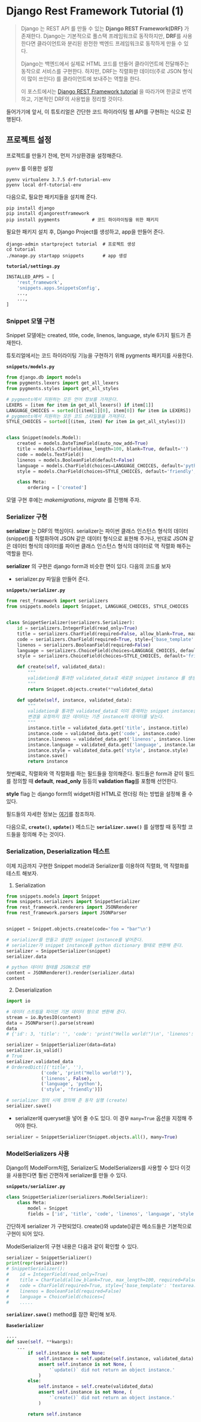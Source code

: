# Django Rest Framework Tutorial (1)



> Django 는 REST API 를 만들 수 있는 **Django REST Framework(DRF)** 가 존재한다. Django는 기본적으로 풀스택 프레임워크로 동작하지만, **DRF**를 사용한다면 클라이언트와 분리된 완전한 백엔드 프레임워크로 동작하게 만들 수 있다.  
>
> Django는 백엔드에서 실제로 HTML 코드를 만들어 클라이언트에 전달해주는 동작으로 서비스를 구현한다. 하지만, DRF는 직렬화한 데이터(주로 JSON 형식이 많이 쓰인다) 를 클라이언트에 보내주는 역할을 한다.
>
> 이 포스트에서는 [Django REST Framework tutorial](https://www.django-rest-framework.org/tutorial/1-serialization/) 을 따라가며 한글로 번역하고, 기본적인 DRF의 사용법을 정리할 것이다.



들어가기에 앞서, 이 튜토리얼은 간단한 코드 하이라이팅 웹 API를 구현하는 식으로 진행된다.



## 프로젝트 설정



프로젝트를 만들기 전에, 먼저 가상환경을 설정해준다. 

`pyenv` 를 이용한 설정

```shell
pyenv virtualenv 3.7.5 drf-tutorial-env
pyenv local drf-tutorial-env
```

다음으로, 필요한 패키지들을 설치해 준다.

```shell
pip install django
pip install djangorestframework
pip install pygments			# 코드 하이라이팅을 위한 패키지
```



필요한 패키지 설치 후, Django Project를 생성하고, app을 만들어 준다. 

```shell
django-admin startproject tutorial	# 프로젝트 생성
cd tutorial
./manage.py startapp snippets		# app 생성
```



**`tutorial/settings.py`**

```python
INSTALLED_APPS = [
    'rest_framework',
    'snippets.apps.SnippetsConfig',
    ...,
    ...,
]
```



### Snippet 모델 구현

Snippet 모델에는 created, title, code, linenos, language, style 6가지 필드가 존재한다.

튜토리얼에서는 코드 하이라이팅 기능을 구현하기 위해 pygments 패키지를 사용한다.

**`snippets/models.py`**

```python
from django.db import models
from pygments.lexers import get_all_lexers
from pygments.styles import get_all_styles

# pygments에서 지원하는 모든 언어 정보를 가져온다.
LEXERS = [item for item in get_all_lexers() if item[1]]
LANGUAGE_CHOICES = sorted([(item[1][0], item[0]) for item in LEXERS])
# pygments에서 지원하는 모든 코드 스타일들을 가져온다.
STYLE_CHOICES = sorted([(item, item) for item in get_all_styles()])


class Snippet(models.Model):
    created = models.DateTimeField(auto_now_add=True)
    title = models.CharField(max_length=100, blank=True, default='')
    code = models.TextField()
    linenos = models.BooleanField(default=False)
    language = models.CharField(choices=LANGUAGE_CHOICES, default='python', max_length=100)
    style = models.CharField(choices=STYLE_CHOICES, default='friendly', max_length=100)

    class Meta:
        ordering = ['created']
```

모델 구현 후에는 *makemigrations*, *migrate* 를 진행해 주자.



### Serializer 구현

**serializer** 는 DRF의 핵심이다. serializer는 파이썬 클래스 인스턴스 형식의 데이터(snippet)를 직렬화하여 JSON 같은 데이터 형식으로 표현해 주거나, 반대로 JSON 같은 데이터 형식의 데이터를 파이썬 클래스 인스턴스 형식의 데이터로 역 직렬화 해주는 역할을 한다.

  **serializer**  의 구현은  django form과 비슷한 면이 있다. 다음의 코드를 보자

- serializer.py 파일을 만들어 준다.

**`snippets/serializer.py`**

```python
from rest_framework import serializers
from snippets.models import Snippet, LANGUAGE_CHOICES, STYLE_CHOICES


class SnippetSerializer(serializers.Serializer):
    id = serializers.IntegerField(read_only=True)
    title = serializers.CharField(required=False, allow_blank=True, max_length=100)
    code = serializers.CharField(required=True, style={'base_template': 'textarea.html'})
    linenos = serializers.BooleanField(required=False)
    language = serializers.ChoiceField(choices=LANGUAGE_CHOICES, default='python')
    style = serializers.ChoiceField(choices=STYLE_CHOICES, default='friendly')

    def create(self, validated_data):
        """
        validation을 통과한 validated_data로 새로운 snippet instance 를 생성힌디.
        """
        return Snippet.objects.create(**validated_data)

    def update(self, instance, validated_data):
        """
        validation을 통과한 validated_data로 이미 존재하는 snippet instance를 변경한다.
        변경을 요청하지 않은 데이터는 기존 instance의 데이터를 넣는다.
        """
        instance.title = validated_data.get('title', instance.title)
        instance.code = validated_data.get('code', instance.code)
        instance.linenos = validated_data.get('linenos', instance.linenos)
        instance.language = validated_data.get('language', instance.language)
        instance.style = validated_data.get('style', instance.style)
        instance.save()
        return instance

```

첫번째로, 직렬화와 역 직렬화를 하는 필드들을 정의해준다. 필드들은 form과 같이 필드를 정의할 때 **default**, **read_only** 등등의 **validation flag**를 포함해 선언한다.

**style** flag 는 django form의 widget처럼 HTML로 렌더링 하는 방법을 설정해 줄 수 있다.  

필드들의 자세한 정보는 [여기](https://www.django-rest-framework.org/api-guide/fields/)를 참조하자. 

다음으로, **`create()`**, **`update()`** 메소드는 **`serializer.save()`** 를 실행할 때 동작할 코드들을 정의해 주는 것이다.



### Serialization, Deserialization 테스트

이제 지금까지 구현한 Snippet model과  Serializer를 이용하여 직렬화, 역 직렬화를 테스트 해보자.

1. Serialization

```python
from snippets.models import Snippet
from snippets.serializers import SnippetSerializer
from rest_framework.renderers import JSONRenderer
from rest_framework.parsers import JSONParser


snippet = Snippet.objects.create(code='foo = "bar"\n')                   snippet = Snippet.objects.create(code='print("Hello world!")\n')

# serializer를 만들고 생성한 snippet instance를 넣어준다.
# serializer가 snippet instance를 python dictionary 형태로 변환해 준다.
serializer = SnippetSerializer(snippet)                                 
serializer.data                                                         # {'id': 3, 'title': '', 'code': 'print("Hello world!")\n', 'linenos': False, 'language': 'python', 'style': 'friendly'}

# python 데이터 형태를 JSON으로 변환
content = JSONRenderer().render(serializer.data)
content                                                                 # b'{"id":3,"title":"","code":"print(\\"Hello world!\\")\\n","linenos":false,"language":"python","style":"friendly"}'

```

2. Deserialization

```python
import io

# 데이터 스트림을 파이썬 기본 데이터 형으로 변환해 준다.
stream = io.BytesIO(content)
data = JSONParser().parse(stream)
data
# {'id': 3, 'title': '', 'code': 'print("Hello world!")\n', 'linenos': False, 'language': 'python', 'style': 'friendly'}

serializer = SnippetSerializer(data=data)
serializer.is_valid()
# True
serializer.validated_data
# OrderedDict([('title', ''),
             ('code', 'print("Hello world!")'),
             ('linenos', False),
             ('language', 'python'),
             ('style', 'friendly')])

# serializer 정의 시에 정의해 준 동작 실행 (create)
serializer.save()

```



- serializer에 queryset을 넣어 줄 수도 있다. 이 경우 `many=True` 옵션을 지정해 주어야 한다.

```python
serializer = SnippetSerializer(Snippet.objects.all(), many=True)
```



### ModelSerializers 사용

Django의 ModelForm처럼, Serializer도 ModelSerializers를 사용할 수 있다 이것을 사용한다면 훨씬 간편하게 serializer를 만들 수 있다.

**`snippets/serializer.py`**

```python
class SnippetSerializer(serializers.ModelSerializer):
    class Meta:
        model = Snippet
        fields = ['id', 'title', 'code', 'linenos', 'language', 'style']
```

간단하게 serializer 가 구현되었다. create()와 update()같은 메소드들은 기본적으로 구현이 되어 있다.



ModelSerializer의 구현 내용은 다음과 같이 확인할 수 있다.

```python
serializer = SnippetSerializer()                                         
print(repr(serializer))                                                        
# SnippetSerializer():
#    id = IntegerField(read_only=True)
#    title = CharField(allow_blank=True, max_length=100, required=False)
#    code = CharField(required=True, style={'base_template': 'textarea.html'})
#    linenos = BooleanField(required=False)
#    language = ChoiceField(choices=[
#    .....
```







**`serializer.save()`** method를 잠깐 확인해 보자.

**`BaseSerializer`**

```python
....
def save(self. **kwargs):
	...
	    if self.instance is not None:
            self.instance = self.update(self.instance, validated_data)
            assert self.instance is not None, (
                '`update()` did not return an object instance.'
            )
        else:
            self.instance = self.create(validated_data)
            assert self.instance is not None, (
                '`create()` did not return an object instance.'
            )

        return self.instance
```

